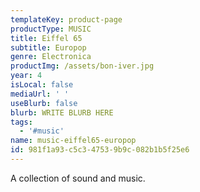 ```yaml
---
templateKey: product-page
productType: MUSIC
title: Eiffel 65
subtitle: Europop
genre: Electronica
productImg: /assets/bon-iver.jpg
year: 4
isLocal: false
mediaUrl: ' '
useBlurb: false
blurb: WRITE BLURB HERE
tags:
  - '#music'
name: music-eiffel65-europop
id: 981f1a93-c5c3-4753-9b9c-082b1b5f25e6
---
```

A collection of sound and music.
